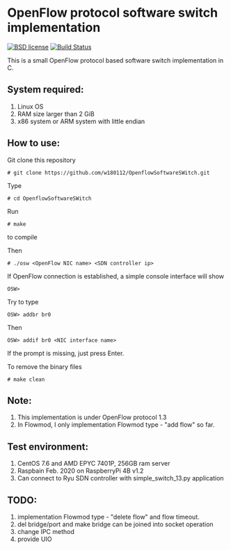 # OpenFlow protocol software switch implementation

[![BSD license](https://img.shields.io/badge/License-BSD-blue.svg)](https://opensource.org/licenses/BSD-3-Clause)
[![Build Status](https://travis-ci.org/w180112/OpenflowSoftwareSWitch.svg?branch=master)](https://travis-ci.org/w180112/OpenflowSoftwareSWitch)

This is a small OpenFlow protocol based software switch implementation in C.

## System required:

1. Linux OS
2. RAM size larger than 2 GiB
3. x86 system or ARM system with little endian

## How to use:

Git clone this repository

	# git clone https://github.com/w180112/OpenflowSoftwareSWitch.git

Type

	# cd OpenflowSoftwareSWitch

Run

	# make

to compile

Then

	# ./osw <OpenFlow NIC name> <SDN controller ip>

If OpenFlow connection is established, a simple console interface will show

	OSW>

Try to type

	OSW> addbr br0

Then 

	OSW> addif br0 <NIC interface name>

If the prompt is missing, just press Enter.

To remove the binary files

	# make clean

## Note:

1. This implementation is under OpenFlow protocol 1.3
2. In Flowmod, I only implementation Flowmod type - "add flow" so far.

## Test environment:

1. CentOS 7.6 and AMD EPYC 7401P, 256GB ram server
2. Raspbain Feb. 2020 on RaspberryPi 4B v1.2
3. Can connect to Ryu SDN controller with simple_switch_13.py application

## TODO:

1. implementation Flowmod type - "delete flow" and flow timeout.
2. del bridge/port and make bridge can be joined into socket operation
3. change IPC method
4. provide UIO